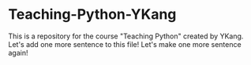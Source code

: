 # Teaching-Python-YKang
This is a repository for the course "Teaching Python" created by YKang.
Let's add one more sentence to this file!
Let's make one more sentence again!
